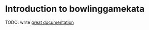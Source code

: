 # Introduction to bowlinggamekata

TODO: write [great documentation](http://jacobian.org/writing/what-to-write/)
